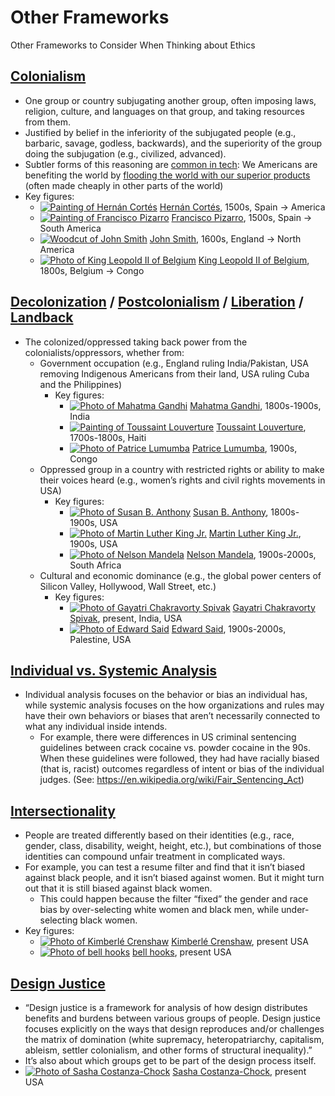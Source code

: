 # Other Frameworks

Other Frameworks to Consider When Thinking about Ethics

## [Colonialism](https://plato.stanford.edu/entries/colonialism/)
- One group or country subjugating another group, often imposing laws, religion, culture, and languages on that group, and taking resources from them.
- Justified by belief in the inferiority of the subjugated people (e.g., barbaric, savage, godless, backwards), and the superiority of the group doing the subjugation (e.g., civilized, advanced).
- Subtler forms of this reasoning are [common in tech](https://www.theguardian.com/technology/2017/jul/27/facebook-free-basics-developing-markets): We Americans are benefiting the world by [flooding the world with our superior products](https://www.theverge.com/2018/4/16/17233946/olpcs-100-laptop-education-where-is-it-now) (often made cheaply in other parts of the world)
- Key figures:
  - [![Painting of Hernán Cortés](cortes.png)](https://en.wikipedia.org/wiki/Hern%C3%A1n_Cort%C3%A9s) [Hernán Cortés](https://en.wikipedia.org/wiki/Hern%C3%A1n_Cort%C3%A9s), 1500s, Spain &rarr; America
  - [![Painting of Francisco Pizarro](pizarro.png)](https://en.wikipedia.org/wiki/Francisco_Pizarro) [Francisco Pizarro](https://en.wikipedia.org/wiki/Francisco_Pizarro), 1500s, Spain &rarr; South America
  - [![Woodcut of John Smith](smith.png)](https://en.wikipedia.org/wiki/John_Smith_(explorer)) [John Smith](https://en.wikipedia.org/wiki/John_Smith_(explorer)), 1600s, England &rarr; North America
  - [![Photo of King Leopold II of Belgium](leopold.png)](https://en.wikipedia.org/wiki/Leopold_II_of_Belgium) [King Leopold II of Belgium](https://en.wikipedia.org/wiki/Leopold_II_of_Belgium), 1800s, Belgium &rarr; Congo

## [Decolonization](https://en.wikipedia.org/wiki/Decolonization) / [Postcolonialism](https://en.wikipedia.org/wiki/Postcolonialism) / [Liberation](https://en.wikipedia.org/wiki/Liberation_movement) / [Landback](https://en.wikipedia.org/wiki/Land_Back)
- The colonized/oppressed taking back power from the colonialists/oppressors, whether from:
  - Government occupation (e.g., England ruling India/Pakistan, USA removing Indigenous Americans from their land, USA ruling Cuba and the Philippines)
    - Key figures:
      - [![Photo of Mahatma Gandhi](gandhi.png)](https://en.wikipedia.org/wiki/Mahatma_Gandhi) [Mahatma Gandhi](https://en.wikipedia.org/wiki/Mahatma_Gandhi), 1800s-1900s, India
      - [![Painting of Toussaint Louverture](louverture.png)](https://en.wikipedia.org/wiki/Toussaint_Louverture) [Toussaint Louverture](https://en.wikipedia.org/wiki/Toussaint_Louverture), 1700s-1800s, Haiti
      - [![Photo of Patrice Lumumba](lumumba.png)](https://en.wikipedia.org/wiki/Patrice_Lumumba) [Patrice Lumumba](https://en.wikipedia.org/wiki/Patrice_Lumumba), 1900s, Congo
  - Oppressed group in a country with restricted rights or ability to make their voices heard (e.g., women’s rights and civil rights movements in USA)
    - Key figures:
      - [![Photo of Susan B. Anthony](anthony.png)](https://en.wikipedia.org/wiki/Susan_B._Anthony) [Susan B. Anthony](https://en.wikipedia.org/wiki/Susan_B._Anthony), 1800s-1900s, USA
      - [![Photo of Martin Luther King Jr.](king.png)](https://en.wikipedia.org/wiki/Martin_Luther_King_Jr.) [Martin Luther King Jr.](https://en.wikipedia.org/wiki/Martin_Luther_King_Jr.), 1900s, USA
      - [![Photo of Nelson Mandela](mandela.png)](https://en.wikipedia.org/wiki/Nelson_Mandela) [Nelson Mandela](https://en.wikipedia.org/wiki/Nelson_Mandela), 1900s-2000s, South Africa
  - Cultural and economic dominance (e.g., the global power centers of Silicon Valley, Hollywood, Wall Street, etc.)
    - Key figures:
      - [![Photo of Gayatri Chakravorty Spivak](spivak.png)](https://en.wikipedia.org/wiki/Gayatri_Chakravorty_Spivak) [Gayatri Chakravorty Spivak](https://en.wikipedia.org/wiki/Gayatri_Chakravorty_Spivak), present, India, USA
      - [![Photo of Edward Said](said.png)](https://en.wikipedia.org/wiki/Edward_Said) [Edward Said](https://en.wikipedia.org/wiki/Edward_Said), 1900s-2000s, Palestine, USA

## [Individual vs. Systemic Analysis](https://en.wikipedia.org/wiki/Systemic_bias)
- Individual analysis focuses on the behavior or bias an individual has, while systemic analysis focuses on the how organizations and rules may have their own behaviors or biases that aren’t necessarily connected to what any individual inside intends.
  - For example, there were differences in US criminal sentencing guidelines between crack cocaine vs. powder cocaine in the 90s. When these guidelines were followed, they had have racially biased (that is, racist) outcomes regardless of intent or bias of the individual judges. (See: https://en.wikipedia.org/wiki/Fair_Sentencing_Act)


## [Intersectionality](https://en.wikipedia.org/wiki/Intersectionality)
- People are treated differently based on their identities (e.g., race, gender, class, disability, weight, height, etc.), but combinations of those identities can compound unfair treatment in complicated ways.
- For example, you can test a resume filter and find that it isn’t biased against black people, and it isn’t biased against women. But it might turn out that it is still biased against black women.
  - This could happen because the filter “fixed” the gender and race bias by over-selecting white women and black men, while under-selecting black women.
- Key figures:
  - [![Photo of Kimberlé Crenshaw](crenshaw.png)](https://en.wikipedia.org/wiki/Kimberl%C3%A9_Crenshaw) [Kimberlé Crenshaw](https://en.wikipedia.org/wiki/Kimberl%C3%A9_Crenshaw), present USA
  - [![Photo of bell hooks](hooks.png)](https://en.wikipedia.org/wiki/Bell_hooks) [bell hooks](https://en.wikipedia.org/wiki/Bell_hooks), present USA

## [Design Justice](https://design-justice.pubpub.org/)
- “Design justice is a framework for analysis of how design distributes benefits and burdens between various groups of people. Design justice focuses explicitly on the ways that design reproduces and/or challenges the matrix of domination (white supremacy, heteropatriarchy, capitalism, ableism, settler colonialism, and other forms of structural inequality).”
- It’s also about which groups get to be part of the design process itself.
- [![Photo of Sasha Costanza-Chock](costanza-chock.png)](https://en.wikipedia.org/wiki/Sasha_Costanza-Chock) [Sasha Costanza-Chock](https://en.wikipedia.org/wiki/Sasha_Costanza-Chock), present USA
